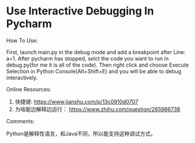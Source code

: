 # Use Interactive Debugging In Pycharm

How To Use:

First, launch main.py in the debug mode and add a breakpoint after Line: a=1. After pycharm has stopped, selct the 
code you want to run in debug.py(for me it is all of the code). Then right click and choose Execute Selection in Python
Console(Alt+Shift+E) and you will be able to debug interactively.

Online Resources:
    
1. 快捷键: https://www.jianshu.com/p/13c0910d0707
2. 为啥能边解释边运行： https://www.zhihu.com/question/265986738

Comments: 
    
Python是解释性语言，和Java不同，所以能支持这种调试方式。